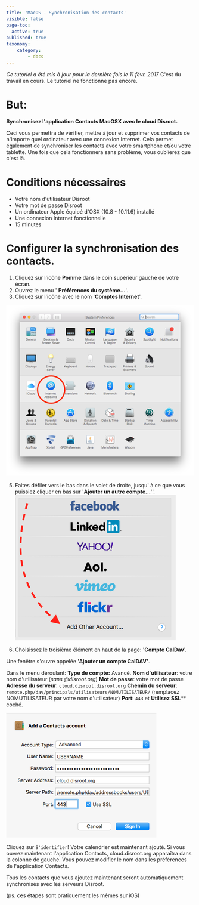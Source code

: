 ```yaml
---
title: 'MacOS - Synchronisation des contacts'
visible: false
page-toc:
  active: true
published: true
taxonomy:
    category:
        - docs
---
```


_Ce tutoriel a été mis à jour pour la dernière fois le 11 févr. 2017_
C'est du travail en cours. Le tutoriel ne fonctionne pas encore.


# But:
**Synchronisez l'application Contacts MacOSX  avec le cloud Disroot.**

Ceci vous permettra de vérifier, mettre à jour et supprimer vos contacts de n'importe quel ordinateur avec une connexion Internet. Cela permet également de synchroniser les contacts avec votre smartphone et/ou votre tablette. Une fois que cela fonctionnera sans problème, vous oublierez que c'est là.

# Conditions nécessaires

* Votre nom d'utilisateur Disroot
* Votre mot de passe Disroot
* Un ordinateur Apple équipé d'OSX (10.8 - 10.11.6) installé
* Une connexion Internet fonctionnelle
* 15 minutes

# Configurer la synchronisation des contacts.

1. Cliquez sur l'icône **Pomme** dans le coin supérieur gauche de votre écran.
2. Ouvrez le menu ' **Préférences du système...**'.
3. Cliquez sur l'icône avec le nom '**Comptes Internet**'.

![](en/macos_contacts1.png)

5. Faites défiler vers le bas dans le volet de droite, jusqu' à ce que vous puissiez cliquer en bas sur '**Ajouter un autre compte...**''.
![](en/macos_contacts2.png)

7. Choisissez le troisième élément en haut de la page: '**Compte CalDav**'.

Une fenêtre s'ouvre appelée **'Ajouter un compte CalDAV'**.

Dans le menu déroulant:
**Type de compte:** Avancé.
**Nom d'utilisateur**: votre nom d'utilisateur (_sans @disroot.org_)
**Mot de passe**: votre mot de passe
**Adresse du serveur**: `cloud.disroot.disroot.org`
**Chemin du serveur**: `remote.php/dav/principals/utilisateurs/NOMUTILISATEUR/` (remplacez NOMUTILISATEUR par votre nom d'utilisateur)
**Port**: `443` et **Utilisez SSL**** coché.

![](en/macos_contacts3.png)

Cliquez sur `S'identifier`!
Votre calendrier est maintenant ajouté. Si vous ouvrez maintenant l'application Contacts, cloud.disroot.org apparaîtra dans la colonne de gauche. Vous pouvez modifier le nom dans les préférences de l'application Contacts.

Tous les contacts que vous ajoutez maintenant seront automatiquement synchronisés avec les serveurs Disroot.

(ps. ces étapes sont pratiquement les mêmes sur iOS)
